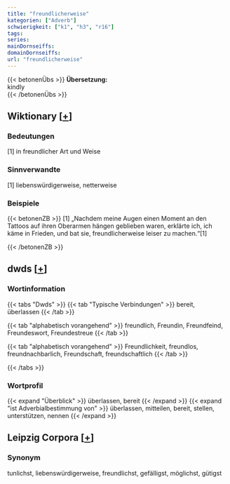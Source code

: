 ```yaml
---
title: "freundlicherweise"
kategorien: ["Adverb"]
schwierigkeit: ["k1", "h3", "r16"]
tags:
series:
mainDornseiffs:
domainDornseiffs:
url: "freundlicherweise"
---
```


{{< betonenÜbs >}}
**Übersetzung:**  
kindly  
{{< /betonenÜbs >}}

## Wiktionary [[+](https://de.wiktionary.org/wiki/freundlicherweise)]

### Bedeutungen
[1] in freundlicher Art und Weise  

### Sinnverwandte
[1] liebenswürdigerweise, netterweise  

### Beispiele
{{< betonenZB >}}
[1] „Nachdem meine Augen einen Moment an den Tattoos auf ihren Oberarmen hängen geblieben waren, erklärte ich, ich käme in Frieden, und bat sie, freundlicherweise leiser zu machen.“[1]  

{{< /betonenZB >}}


## dwds [[+](https://www.dwds.de/wb/freundlicherweise)]

### Wortinformation
{{< tabs "Dwds" >}}
{{< tab "Typische Verbindungen" >}}
bereit, überlassen
{{< /tab >}}

{{< tab "alphabetisch vorangehend" >}}
freundlich, Freundin, Freundfeind, Freundeswort, Freundestreue
{{< /tab >}}

{{< tab "alphabetisch vorangehend" >}}
Freundlichkeit, freundlos, freundnachbarlich, Freundschaft, freundschaftlich
{{< /tab >}}

{{< /tabs >}}

### Wortprofil
{{< expand "Überblick" >}} überlassen, bereit {{< /expand >}}
{{< expand "ist Adverbialbestimmung von" >}} überlassen, mitteilen, bereit, stellen, unterstützen, nennen {{< /expand >}}

## Leipzig Corpora [[+](https://corpora.uni-leipzig.de/en/res?word=freundlicherweise&corpusId=deu_newscrawl-public_2018)]


### Synonym
tunlichst, liebenswürdigerweise, freundlichst, gefälligst, möglichst, gütigst

